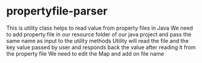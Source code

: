 # propertyfile-parser
This is utility class helps to read value from property files in Java
We need to add property file in our resource folder of our java project and pass the same name as input to the utility methods
Utility will read the file and the key value passed by user and responds back the value after reading it from the property file
We need to edit the Map and add on file name